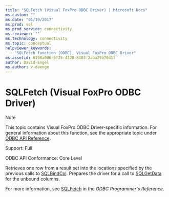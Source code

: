 ```yaml
---
title: "SQLFetch (Visual FoxPro ODBC Driver) | Microsoft Docs"
ms.custom: ""
ms.date: "01/19/2017"
ms.prod: sql
ms.prod_service: connectivity
ms.reviewer: ""
ms.technology: connectivity
ms.topic: conceptual
helpviewer_keywords: 
  - "SQLFetch function [ODBC], Visual FoxPro ODBC Driver"
ms.assetid: 6198a006-6f25-4328-8403-2aba29b7041f
author: David-Engel
ms.author: v-daenge
---
```

# SQLFetch (Visual FoxPro ODBC Driver)
> [!NOTE]  
>  This topic contains Visual FoxPro ODBC Driver-specific information. For general information about this function, see the appropriate topic under [ODBC API Reference](../../odbc/reference/syntax/odbc-api-reference.md).  
  
 Support: Full  
  
 ODBC API Conformance: Core Level  
  
 Retrieves one row from a result set into the locations specified by the previous calls to [SQLBindCol](../../odbc/microsoft/sqlbindcol-visual-foxpro-odbc-driver.md). Prepares the driver for a call to [SQLGetData](../../odbc/microsoft/sqlgetdata-visual-foxpro-odbc-driver.md) for the unbound columns.  
  
 For more information, see [SQLFetch](../../odbc/reference/syntax/sqlfetch-function.md) in the *ODBC Programmer's Reference*.
